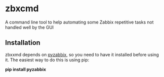 <h1> zbxcmd </h1>
<p>A command line tool to help automating some Zabbix repetitive tasks not handled well by the GUI</p>

<h2> Installation </h2>
<p>zbxxmd depends on <a href="https://github.com/lukecyca/pyzabbix">pyzabbix</a>, so you need to have it installed before using it. The easiest way to do this is using pip:</p>
<strong>pip install pyzabbix</strong>
